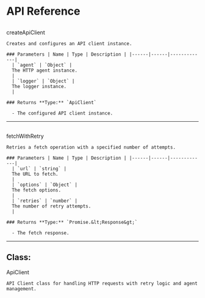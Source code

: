 # API Reference


  ##
  createApiClient

    Creates and configures an API client instance.

    ### Parameters | Name | Type | Description | |------|------|-------------|
      | `agent` | `Object` |
      The HTTP agent instance.
      |
      | `logger` | `Object` |
      The logger instance.
      |

    ### Returns **Type:** `ApiClient`

      - The configured API client instance.


  ---

  ##
  fetchWithRetry

    Retries a fetch operation with a specified number of attempts.

    ### Parameters | Name | Type | Description | |------|------|-------------|
      | `url` | `string` |
      The URL to fetch.
      |
      | `options` | `Object` |
      The fetch options.
      |
      | `retries` | `number` |
      The number of retry attempts.
      |

    ### Returns **Type:** `Promise.&lt;Response&gt;`

      - The fetch response.


  ---


  ## Class:
  ApiClient

    API Client class for handling HTTP requests with retry logic and agent management.


